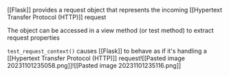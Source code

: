 [[Flask]] provides a request object that represents the incoming [[Hypertext Transfer Protocol (HTTP)]] request

The object can be accessed in a view method (or test method) to extract request properties

`test_request_context()` causes [[Flask]] to behave as if it's handling a [[Hypertext Transfer Protocol (HTTP)]] request![[Pasted image 20231101235058.png]]![[Pasted image 20231101235116.png]]
